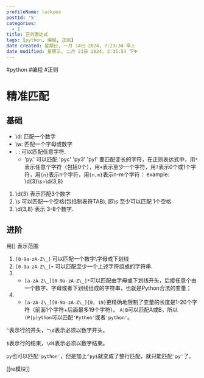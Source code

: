 ```yaml
---
profileName: luckyea
postId: '5'
categories:
  - 1
title: 正则表达式
tags: [python, 编程, 正则]
date created: 星期日, 一月 14日 2024, 7:23:34 早上
date modified: 星期三, 二月 21日 2024, 2:35:54 下午
---
```


#python #编程 #正则
# 精准匹配
## 基础
- \\d: 匹配一个数字 
- \w: 匹配一个字母或数字
- . : 可以匹配任意字符.
	- 'py.' 可以匹配 'pyc' 'py3' 'py!' 
要匹配变长的字符，在正则表达式中，用`*`表示任意个字符（包括0个），用`+`表示至少一个字符，用`?`表示0个或1个字符，用`{n}`表示n个字符，用`{n,m}`表示n-m个字符：
example: \\d{3}\s+\\d{3,8}
1. \\d{3} 表示匹配3个数字
2. \\s 可以匹配一个空格(包括制表符TAB), 即\\s 至少可以匹配 1个空格.
3. \\d{3,8} 表示 3-8个数字.
## 进阶
用\[\] 表示范围
1. `[0-9a-zA-Z\_]` 可以匹配一个数字\字母或下划线
2. `[0-9a-zA-Z\_]+` 可以匹配至少一个上述字符组成的字符串. 
3. - `[a-zA-Z\_][0-9a-zA-Z\_]*`可以匹配由字母或下划线开头，后接任意个由一个数字、字母或者下划线组成的字符串，也就是Python合法的变量；
4. - `[a-zA-Z\_][0-9a-zA-Z\_]{0, 19}`更精确地限制了变量的长度是1-20个字符（前面1个字符+后面最多19个字符）。
`A|B`可以匹配A或B，所以`(P|p)ython`可以匹配`'Python'`或者`'python'`。

`^`表示行的开头，`^\d`表示必须以数字开头。

`$`表示行的结束，`\d$`表示必须以数字结束。

`py`也可以匹配`'python'`，但是加上`^py$`就变成了整行匹配，就只能匹配`'py'`了。

[[re模块]]
